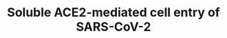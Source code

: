 ---
annotations:
- id: DOID:934
  parent: disease by infectious agent
  type: Disease Ontology
  value: viral infectious disease
- id: DOID:2945
  parent: disease by infectious agent
  type: Disease Ontology
  value: severe acute respiratory syndrome
- id: DOID:0080600
  parent: disease by infectious agent
  type: Disease Ontology
  value: COVID-19
- id: PW:0000281
  parent: regulatory pathway
  type: Pathway Ontology
  value: endocytosis pathway
authors:
- Khanspers
- Eweitz
communities:
- COVID19
description: ACE2 is a regulator of the renin-angiotensin system. To perform this
  function, ACE2 is transported to the cell surface, where it is cleaved by disintegrin
  and ADAM17 to produce an enzymatically active soluble form of ACE2. This soluble
  form retains the SARS-CoV-2 binding site. SARS-CoV-2 bound to either soluble ACE2
  or soluble ACE2 and vasopressin then uses receptor-mediated endocytosis by through
  either AT1 or AVPR1B, respectively.   This figure is based on the graphical abstract
  from [https://www.cell.com/cell/fulltext/S0092-8674(21)00283-X Yeung et al.].
last-edited: 2021-06-03
organisms:
- Homo sapiens
redirect_from:
- /index.php/Pathway:WP5076
- /instance/WP5076
revision: null
schema-jsonld:
- '@context': https://schema.org/
  '@id': https://wikipathways.github.io/pathways/WP5076.html
  '@type': Dataset
  creator:
    '@type': Organization
    name: WikiPathways
  description: ACE2 is a regulator of the renin-angiotensin system. To perform this
    function, ACE2 is transported to the cell surface, where it is cleaved by disintegrin
    and ADAM17 to produce an enzymatically active soluble form of ACE2. This soluble
    form retains the SARS-CoV-2 binding site. SARS-CoV-2 bound to either soluble ACE2
    or soluble ACE2 and vasopressin then uses receptor-mediated endocytosis by through
    either AT1 or AVPR1B, respectively.   This figure is based on the graphical abstract
    from [https://www.cell.com/cell/fulltext/S0092-8674(21)00283-X Yeung et al.].
  keywords:
  - ACE2
  - ADAM17
  - AGTR1
  - AVPR1B
  - S1
  - Vasopressin
  - sACE2
  license: CC0
  name: Soluble ACE2-mediated cell entry of SARS-CoV-2
seo: CreativeWork
title: Soluble ACE2-mediated cell entry of SARS-CoV-2
wpid: WP5076
---